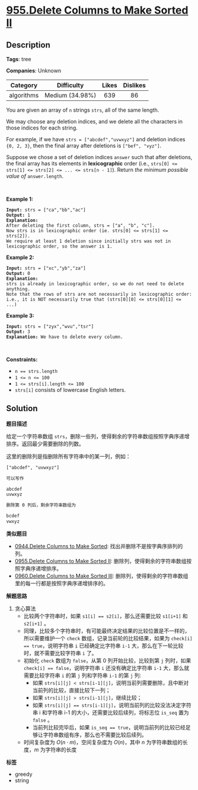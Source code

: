 # [955.Delete Columns to Make Sorted II](https://leetcode.com/problems/delete-columns-to-make-sorted-ii/description/)

## Description

**Tags**: tree

**Companies**: Unknown

|  Category  |   Difficulty    | Likes | Dislikes |
| :--------: | :-------------: | :---: | :------: |
| algorithms | Medium (34.98%) |  639  |    86    |

<p>You are given an array of <code>n</code> strings <code>strs</code>, all of the same length.</p>
<p>We may choose any deletion indices, and we delete all the characters in those indices for each string.</p>
<p>For example, if we have <code>strs = [&quot;abcdef&quot;,&quot;uvwxyz&quot;]</code> and deletion indices <code>{0, 2, 3}</code>, then the final array after deletions is <code>[&quot;bef&quot;, &quot;vyz&quot;]</code>.</p>
<p>Suppose we chose a set of deletion indices <code>answer</code> such that after deletions, the final array has its elements in <strong>lexicographic</strong> order (i.e., <code>strs[0] &lt;= strs[1] &lt;= strs[2] &lt;= ... &lt;= strs[n - 1]</code>). Return <em>the minimum possible value of</em> <code>answer.length</code>.</p>
<p>&nbsp;</p>
<p><strong class="example">Example 1:</strong></p>
<pre><code><strong>Input:</strong> strs = [&quot;ca&quot;,&quot;bb&quot;,&quot;ac&quot;]
<strong>Output:</strong> 1
<strong>Explanation:</strong>
After deleting the first column, strs = [&quot;a&quot;, &quot;b&quot;, &quot;c&quot;].
Now strs is in lexicographic order (ie. strs[0] &lt;= strs[1] &lt;= strs[2]).
We require at least 1 deletion since initially strs was not in lexicographic order, so the answer is 1.</code></pre>
<p><strong class="example">Example 2:</strong></p>
<pre><code><strong>Input:</strong> strs = [&quot;xc&quot;,&quot;yb&quot;,&quot;za&quot;]
<strong>Output:</strong> 0
<strong>Explanation:</strong>
strs is already in lexicographic order, so we do not need to delete anything.
Note that the rows of strs are not necessarily in lexicographic order:
i.e., it is NOT necessarily true that (strs[0][0] &lt;= strs[0][1] &lt;= ...)</code></pre>
<p><strong class="example">Example 3:</strong></p>
<pre><code><strong>Input:</strong> strs = [&quot;zyx&quot;,&quot;wvu&quot;,&quot;tsr&quot;]
<strong>Output:</strong> 3
<strong>Explanation:</strong> We have to delete every column.</code></pre>
<p>&nbsp;</p>
<p><strong>Constraints:</strong></p>
<ul>
  <li><code>n == strs.length</code></li>
  <li><code>1 &lt;= n &lt;= 100</code></li>
  <li><code>1 &lt;= strs[i].length &lt;= 100</code></li>
  <li><code>strs[i]</code> consists of lowercase English letters.</li>
</ul>

## Solution

**题目描述**

给定一个字符串数组 `strs`，删除一些列，使得剩余的字符串数组按照字典序递增排序。返回最少需要删除的列数。

这里的删除列是指删除所有字符串中的某一列，例如：

```txt
["abcdef", "uvwxyz"]

可以写作

abcdef
uvwxyz

删除第 0 列后，剩余字符串数组为

bcdef
vwxyz
```

**类似题目**

- [0944.Delete Columns to Make Sorted](0944.delete-columns-to-make-sorted.md): 找出并删除不是按字典序排列的列。
- [0955.Delete Columns to Make Sorted II](0955.delete-columns-to-make-sorted-ii.md): 删除列，使得剩余的字符串数组按照字典序递增排序。
- [0960.Delete Columns to Make Sorted III](0960.delete-columns-to-make-sorted-iii.md): 删除列，使得剩余的字符串数组里的每一行都是按照字典序递增排序的。

**解题思路**

1. 贪心算法
   - 比较两个字符串时，如果 `s1[i] == s2[i]`，那么还需要比较 `s1[i+1]` 和 `s2[i+1]` 。
   - 同理，比较多个字符串时，有可能最终决定结果的比较位置是不一样的，所以需要维护一个 `check` 数组，记录当前轮的比较结果，如果为 `check[i] == true`，说明字符串 `i` 已经确定比字符串 `i-1` 大，那么在下一轮比较时，就不需要比较字符串 `i` 了。
   - 初始化 `check` 数组为 `false`，从第 0 列开始比较，比较到第 `j` 列时，如果 `check[i] == false`，说明字符串 `i` 还没有确定比字符串 `i-1` 大，那么就需要比较字符串 `i` 的第 `j` 列和字符串 `i-1` 的第 `j` 列:
     - 如果 `strs[i][j] < strs[i-1][j]`，说明当前列需要删除，且中断对当前列的比较，直接比较下一列；
     - 如果 `strs[i][j] > strs[i-1][j]`，继续比较；
     - 如果 `strs[i][j] == strs[i-1][j]`，说明当前列的比较没法决定字符串 i 和字符串 i-1 的大小，还需要比较后续列，将标志位 `is_seq` 置为 `false` 。
     - 当前列比较完毕后，如果 `is_seq == true`，说明当前列的比较已经足够让字符串数组有序，那么也不需要比较后续列。
   - 时间复杂度为 $O(n \cdot m)$，空间复杂度为 $O(n)$，其中 $n$ 为字符串数组的长度，$m$ 为字符串的长度

**标签**

- greedy
- string
